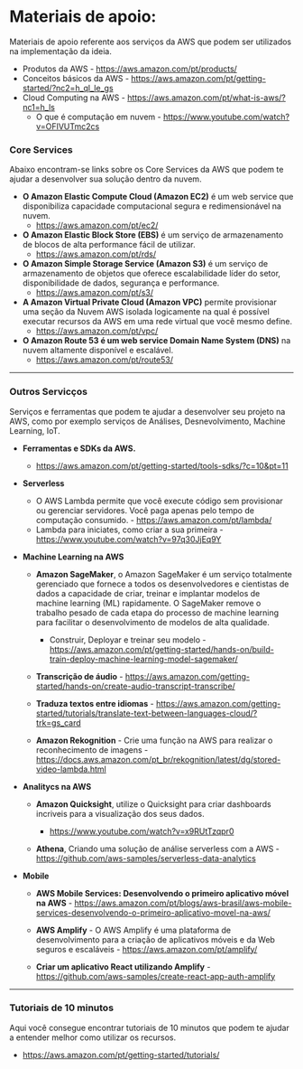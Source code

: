 # Materiais de apoio:

Materiais de apoio referente aos serviços da AWS que podem ser utilizados na implementação da ideia.

- Produtos da AWS - https://aws.amazon.com/pt/products/
- Conceitos básicos da AWS - https://aws.amazon.com/pt/getting-started/?nc2=h_ql_le_gs
- Cloud Computing na AWS - https://aws.amazon.com/pt/what-is-aws/?nc1=h_ls
    - O que é computação em nuvem - https://www.youtube.com/watch?v=OFIVUTmc2cs 
 
 ### Core Services

Abaixo encontram-se links sobre os Core Services da AWS que podem te ajudar a desenvolver sua solução dentro da nuvem.

- **O Amazon Elastic Compute Cloud (Amazon EC2)** é um web service que disponibiliza capacidade computacional segura e redimensionável na nuvem.
    - https://aws.amazon.com/pt/ec2/
- **O Amazon Elastic Block Store (EBS)** é um serviço de armazenamento de blocos de alta performance fácil de utilizar.
    - https://aws.amazon.com/pt/rds/
- **O Amazon Simple Storage Service (Amazon S3)** é um serviço de armazenamento de objetos que oferece escalabilidade líder do setor, disponibilidade de dados, segurança e performance.
    - https://aws.amazon.com/pt/s3/
- **A Amazon Virtual Private Cloud (Amazon VPC)** permite provisionar uma seção da Nuvem AWS isolada logicamente na qual é possível executar recursos da AWS em uma rede virtual que você mesmo define.
    - https://aws.amazon.com/pt/vpc/
- **O Amazon Route 53 é um web service Domain Name System (DNS)** na nuvem altamente disponível e escalável.
    - https://aws.amazon.com/pt/route53/

---

### Outros Servicços

Serviços e ferramentas que podem te ajudar a desenvolver seu projeto na AWS, como por exemplo serviços de Análises, Desnevolvimento, Machine Learning, IoT.

- **Ferramentas e SDKs da AWS.**
    - https://aws.amazon.com/pt/getting-started/tools-sdks/?c=10&pt=11

- **Serverless**
    - O AWS Lambda permite que você execute código sem provisionar ou gerenciar servidores. Você paga apenas pelo tempo de computação consumido. - https://aws.amazon.com/pt/lambda/
    - Lambda para iniciates, como criar a sua primeira - https://www.youtube.com/watch?v=97q30JjEq9Y

- **Machine Learning na AWS**
    - **Amazon SageMaker**, o Amazon SageMaker é um serviço totalmente gerenciado que fornece a todos os desenvolvedores e cientistas de dados a capacidade de criar, treinar e implantar modelos de machine learning (ML) rapidamente. O SageMaker remove o trabalho pesado de cada etapa do processo de machine learning para facilitar o desenvolvimento de modelos de alta qualidade.
        - Construir, Deployar e treinar seu modelo - https://aws.amazon.com/pt/getting-started/hands-on/build-train-deploy-machine-learning-model-sagemaker/

    - **Transcrição de áudio** - https://aws.amazon.com/getting-started/hands-on/create-audio-transcript-transcribe/

    - **Traduza textos entre idiomas** - https://aws.amazon.com/getting-started/tutorials/translate-text-between-languages-cloud/?trk=gs_card

    - **Amazon Rekognition** - Crie uma função na AWS para realizar o reconhecimento de imagens - https://docs.aws.amazon.com/pt_br/rekognition/latest/dg/stored-video-lambda.html

- **Analitycs na AWS**

    - **Amazon Quicksight**, utilize o Quicksight para criar dashboards incriveis para a visualização dos seus dados.
        - https://www.youtube.com/watch?v=x9RUtTzqpr0 

    - **Athena**, Criando uma solução de análise serverless com a AWS - https://github.com/aws-samples/serverless-data-analytics

- **Mobile**
    - **AWS Mobile Services: Desenvolvendo o primeiro aplicativo móvel na AWS** - https://aws.amazon.com/pt/blogs/aws-brasil/aws-mobile-services-desenvolvendo-o-primeiro-aplicativo-movel-na-aws/

    - **AWS Amplify** -  O AWS Amplify é uma plataforma de desenvolvimento para a criação de aplicativos móveis e da Web seguros e escaláveis - https://aws.amazon.com/pt/amplify/
    
    - **Criar um aplicativo React utilizando Amplify** - https://github.com/aws-samples/create-react-app-auth-amplify
---

### Tutoriais de 10 minutos

Aqui você consegue encontrar tutoriais de 10 minutos que podem te ajudar a entender melhor como utilizar os recursos.

- https://aws.amazon.com/pt/getting-started/tutorials/